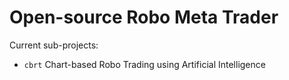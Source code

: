 # Open-source Robo Meta Trader

Current sub-projects:

- `cbrt` Chart-based Robo Trading using Artificial Intelligence
